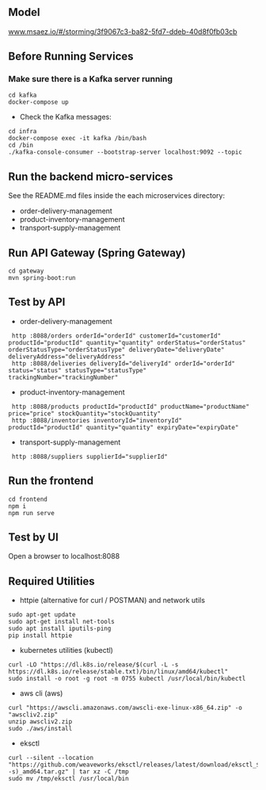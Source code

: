 # 

## Model
www.msaez.io/#/storming/3f9067c3-ba82-5fd7-ddeb-40d8f0fb03cb

## Before Running Services
### Make sure there is a Kafka server running
```
cd kafka
docker-compose up
```
- Check the Kafka messages:
```
cd infra
docker-compose exec -it kafka /bin/bash
cd /bin
./kafka-console-consumer --bootstrap-server localhost:9092 --topic
```

## Run the backend micro-services
See the README.md files inside the each microservices directory:

- order-delivery-management
- product-inventory-management
- transport-supply-management


## Run API Gateway (Spring Gateway)
```
cd gateway
mvn spring-boot:run
```

## Test by API
- order-delivery-management
```
 http :8088/orders orderId="orderId" customerId="customerId" productId="productId" quantity="quantity" orderStatus="orderStatus" orderStatusType="orderStatusType" deliveryDate="deliveryDate" deliveryAddress="deliveryAddress" 
 http :8088/deliveries deliveryId="deliveryId" orderId="orderId" status="status" statusType="statusType" trackingNumber="trackingNumber" 
```
- product-inventory-management
```
 http :8088/products productId="productId" productName="productName" price="price" stockQuantity="stockQuantity" 
 http :8088/inventories inventoryId="inventoryId" productId="productId" quantity="quantity" expiryDate="expiryDate" 
```
- transport-supply-management
```
 http :8088/suppliers supplierId="supplierId" 
```


## Run the frontend
```
cd frontend
npm i
npm run serve
```

## Test by UI
Open a browser to localhost:8088

## Required Utilities

- httpie (alternative for curl / POSTMAN) and network utils
```
sudo apt-get update
sudo apt-get install net-tools
sudo apt install iputils-ping
pip install httpie
```

- kubernetes utilities (kubectl)
```
curl -LO "https://dl.k8s.io/release/$(curl -L -s https://dl.k8s.io/release/stable.txt)/bin/linux/amd64/kubectl"
sudo install -o root -g root -m 0755 kubectl /usr/local/bin/kubectl
```

- aws cli (aws)
```
curl "https://awscli.amazonaws.com/awscli-exe-linux-x86_64.zip" -o "awscliv2.zip"
unzip awscliv2.zip
sudo ./aws/install
```

- eksctl 
```
curl --silent --location "https://github.com/weaveworks/eksctl/releases/latest/download/eksctl_$(uname -s)_amd64.tar.gz" | tar xz -C /tmp
sudo mv /tmp/eksctl /usr/local/bin
```

